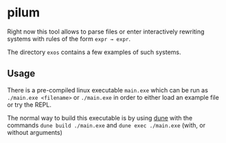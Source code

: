 # pilum

Right now this tool allows to parse files or enter interactively
rewriting systems with rules of the form `expr → expr`.

The directory `exos` contains a few examples of such systems.

## Usage 

There is a pre-compiled linux executable `main.exe` which 
can be run as `./main.exe <filename>` or `./main.exe` in order to 
either load an example file or try the REPL.

The normal way to build this executable is by using [dune](https://github.com/ocaml/dune) with
the commands `dune build ./main.exe` and `dune exec ./main.exe`
(with, or without arguments)

